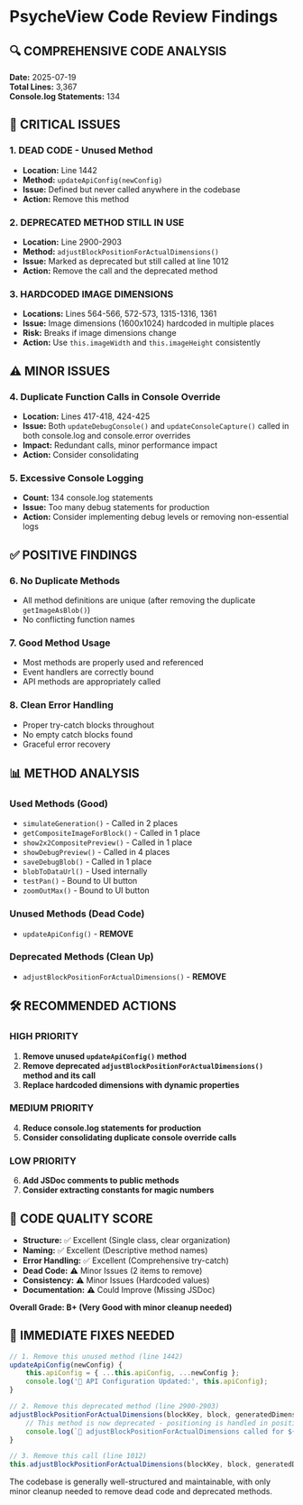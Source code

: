 # PsycheView Code Review Findings

## 🔍 COMPREHENSIVE CODE ANALYSIS

**Date:** 2025-07-19  
**Total Lines:** 3,367  
**Console.log Statements:** 134  

## 🚨 CRITICAL ISSUES

### 1. **DEAD CODE - Unused Method**
- **Location:** Line 1442
- **Method:** `updateApiConfig(newConfig)`
- **Issue:** Defined but never called anywhere in the codebase
- **Action:** Remove this method

### 2. **DEPRECATED METHOD STILL IN USE**
- **Location:** Line 2900-2903
- **Method:** `adjustBlockPositionForActualDimensions()`
- **Issue:** Marked as deprecated but still called at line 1012
- **Action:** Remove the call and the deprecated method

### 3. **HARDCODED IMAGE DIMENSIONS**
- **Locations:** Lines 564-566, 572-573, 1315-1316, 1361
- **Issue:** Image dimensions (1600x1024) hardcoded in multiple places
- **Risk:** Breaks if image dimensions change
- **Action:** Use `this.imageWidth` and `this.imageHeight` consistently

## ⚠️ MINOR ISSUES

### 4. **Duplicate Function Calls in Console Override**
- **Location:** Lines 417-418, 424-425
- **Issue:** Both `updateDebugConsole()` and `updateConsoleCapture()` called in both console.log and console.error overrides
- **Impact:** Redundant calls, minor performance impact
- **Action:** Consider consolidating

### 5. **Excessive Console Logging**
- **Count:** 134 console.log statements
- **Issue:** Too many debug statements for production
- **Action:** Consider implementing debug levels or removing non-essential logs

## ✅ POSITIVE FINDINGS

### 6. **No Duplicate Methods**
- All method definitions are unique (after removing the duplicate `getImageAsBlob()`)
- No conflicting function names

### 7. **Good Method Usage**
- Most methods are properly used and referenced
- Event handlers are correctly bound
- API methods are appropriately called

### 8. **Clean Error Handling**
- Proper try-catch blocks throughout
- No empty catch blocks found
- Graceful error recovery

## 📊 METHOD ANALYSIS

### **Used Methods (Good)**
- `simulateGeneration()` - Called in 2 places
- `getCompositeImageForBlock()` - Called in 1 place  
- `show2x2CompositePreview()` - Called in 1 place
- `showDebugPreview()` - Called in 4 places
- `saveDebugBlob()` - Called in 1 place
- `blobToDataUrl()` - Used internally
- `testPan()` - Bound to UI button
- `zoomOutMax()` - Bound to UI button

### **Unused Methods (Dead Code)**
- `updateApiConfig()` - **REMOVE**

### **Deprecated Methods (Clean Up)**
- `adjustBlockPositionForActualDimensions()` - **REMOVE**

## 🛠️ RECOMMENDED ACTIONS

### **HIGH PRIORITY**
1. **Remove unused `updateApiConfig()` method**
2. **Remove deprecated `adjustBlockPositionForActualDimensions()` method and its call**
3. **Replace hardcoded dimensions with dynamic properties**

### **MEDIUM PRIORITY**
4. **Reduce console.log statements for production**
5. **Consider consolidating duplicate console override calls**

### **LOW PRIORITY**
6. **Add JSDoc comments to public methods**
7. **Consider extracting constants for magic numbers**

## 🎯 CODE QUALITY SCORE

- **Structure:** ✅ Excellent (Single class, clear organization)
- **Naming:** ✅ Excellent (Descriptive method names)
- **Error Handling:** ✅ Excellent (Comprehensive try-catch)
- **Dead Code:** ⚠️ Minor Issues (2 items to remove)
- **Consistency:** ⚠️ Minor Issues (Hardcoded values)
- **Documentation:** ⚠️ Could Improve (Missing JSDoc)

**Overall Grade: B+ (Very Good with minor cleanup needed)**

## 🔧 IMMEDIATE FIXES NEEDED

```javascript
// 1. Remove this unused method (line 1442)
updateApiConfig(newConfig) {
    this.apiConfig = { ...this.apiConfig, ...newConfig };
    console.log('🔧 API Configuration Updated:', this.apiConfig);
}

// 2. Remove this deprecated method (line 2900-2903)
adjustBlockPositionForActualDimensions(blockKey, block, generatedDimensions) {
    // This method is now deprecated - positioning is handled in positionOutpaintBackground
    console.log(`🔧 adjustBlockPositionForActualDimensions called for ${blockKey} - using new positioning system`);
}

// 3. Remove this call (line 1012)
this.adjustBlockPositionForActualDimensions(blockKey, block, generatedDimensions);
```

The codebase is generally well-structured and maintainable, with only minor cleanup needed to remove dead code and deprecated methods.